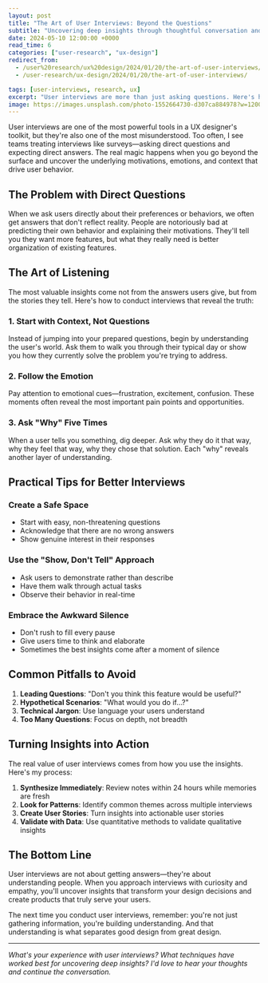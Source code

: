 ```yaml
---
layout: post
title: "The Art of User Interviews: Beyond the Questions"
subtitle: "Uncovering deep insights through thoughtful conversation and observation"
date: 2024-05-10 12:00:00 +0000
read_time: 6
categories: ["user-research", "ux-design"]
redirect_from:
  - /user%20research/ux%20design/2024/01/20/the-art-of-user-interviews/
  - /user-research/ux-design/2024/01/20/the-art-of-user-interviews/

tags: [user-interviews, research, ux]
excerpt: "User interviews are more than just asking questions. Here's how to conduct interviews that reveal deep insights about user behavior and motivations."
image: https://images.unsplash.com/photo-1552664730-d307ca884978?w=1200&h=600&fit=crop&crop=center
---
```


User interviews are one of the most powerful tools in a UX designer's toolkit, but they're also one of the most misunderstood. Too often, I see teams treating interviews like surveys—asking direct questions and expecting direct answers. The real magic happens when you go beyond the surface and uncover the underlying motivations, emotions, and context that drive user behavior.

## The Problem with Direct Questions

When we ask users directly about their preferences or behaviors, we often get answers that don't reflect reality. People are notoriously bad at predicting their own behavior and explaining their motivations. They'll tell you they want more features, but what they really need is better organization of existing features.

## The Art of Listening

The most valuable insights come not from the answers users give, but from the stories they tell. Here's how to conduct interviews that reveal the truth:

### 1. Start with Context, Not Questions

Instead of jumping into your prepared questions, begin by understanding the user's world. Ask them to walk you through their typical day or show you how they currently solve the problem you're trying to address.

### 2. Follow the Emotion

Pay attention to emotional cues—frustration, excitement, confusion. These moments often reveal the most important pain points and opportunities.

### 3. Ask "Why" Five Times

When a user tells you something, dig deeper. Ask why they do it that way, why they feel that way, why they chose that solution. Each "why" reveals another layer of understanding.

## Practical Tips for Better Interviews

### Create a Safe Space
- Start with easy, non-threatening questions
- Acknowledge that there are no wrong answers
- Show genuine interest in their responses

### Use the "Show, Don't Tell" Approach
- Ask users to demonstrate rather than describe
- Have them walk through actual tasks
- Observe their behavior in real-time

### Embrace the Awkward Silence
- Don't rush to fill every pause
- Give users time to think and elaborate
- Sometimes the best insights come after a moment of silence

## Common Pitfalls to Avoid

1. **Leading Questions**: "Don't you think this feature would be useful?"
2. **Hypothetical Scenarios**: "What would you do if...?"
3. **Technical Jargon**: Use language your users understand
4. **Too Many Questions**: Focus on depth, not breadth

## Turning Insights into Action

The real value of user interviews comes from how you use the insights. Here's my process:

1. **Synthesize Immediately**: Review notes within 24 hours while memories are fresh
2. **Look for Patterns**: Identify common themes across multiple interviews
3. **Create User Stories**: Turn insights into actionable user stories
4. **Validate with Data**: Use quantitative methods to validate qualitative insights

## The Bottom Line

User interviews are not about getting answers—they're about understanding people. When you approach interviews with curiosity and empathy, you'll uncover insights that transform your design decisions and create products that truly serve your users.

The next time you conduct user interviews, remember: you're not just gathering information, you're building understanding. And that understanding is what separates good design from great design.

---

*What's your experience with user interviews? What techniques have worked best for uncovering deep insights? I'd love to hear your thoughts and continue the conversation.*
